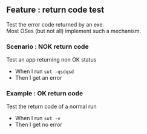 ## Feature : return code test

Test the error code returned by an exe.  
Most OSes (but not all) implement such a mechanism.

### Scenario : NOK return code

Test an app returning non OK status  
  - When I run `sut -qsdqsd`
  - Then I get an error

### Example : OK return code

Test the return code of a normal run

  - When I run `sut -v`
  - Then I get no error